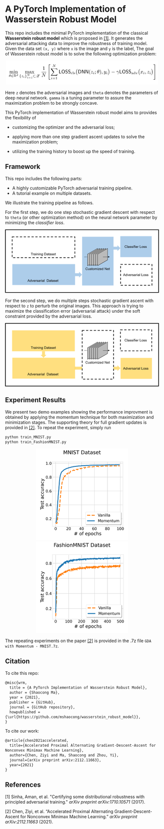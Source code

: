 # A PyTorch Implementation of Wasserstein Robust Model
This repo includes the minimal PyTorch implementation of the classical **Wasserstein robust model** which is proposed in [[1]](#1). It generates the adversarial attacking data to improve the robustness of training model. Given the data set `(x, y)` where `x` is the image and `y` is the label, The goal of Wasserstein robust model is to solve the following optimization problem:
<p align="center">
   <img width="500" src="/img/goal.png"> 
</p>

Here `z` denotes the adversarial images and `theta` denotes the parameters of deep neural network. `gamma` is a tuning parameter to assure the maximization problem to be strongly concave.    



This PyTorch implementation of Wasserstein robust model aims to provides the flexibility of

* customizing the optimizer and the adversarial loss;

* applying more than one step gradient ascent updates to solve the maximization problem; 

* utilizing the training history to boost up the speed of training. 

  

## Framework

This repo includes the following parts:

* A highly customizable PyTorch adversarial training pipeline.  
* A tutorial example on multiple datasets.

We illustrate the training pipeline as follows. 



For the first step, we do one step stochastic gradient descent with respect to `theta` (or other optimization method) on the neural network parameter by minimizing the *classifier loss*.
<p align="center">
   <img src="/img/step1.png"> 
</p>



For the second step, we do multiple steps stochastic gradient ascent with respect to `z` to perturb the original images. This approach is trying to maximize the classification error (adversarial attack)  under the soft constraint provided by the adversarial loss. 
<p align="center">
   <img src="/img/step2.png"> 
</p>



## Experiment Results
We present two demo examples showing the performance improvment is obtained by applying the momentum technique for both maximization and minimization stages. The supporting theory for full gradient updates is provided in [[2]](#2). To repeat the experiment, simply run
```
python train_MNIST.py
python train_FashionMNIST.py
```

<p align="center">
  <img src="/img/MNIST-acc.png" width="300" />
  <img src="/img/FashionMNIST-acc.png" width="300" />  
</p>


The repeating experiments on the paper [[2]](#2) is provided in the .7z file `GDA with Momentum - MNIST.7z`.

## Citation
To cite this repo:
```
@misc{wrm,
  title = {A PyTorch Implementation of Wasserstein Robust Model},
  author = {Shaocong Ma},
  year = {2021},
  publisher = {GitHub},
  journal = {GitHub repository},
  howpublished = {\url{https://github.com/mshaocong/wasserstein_robust_model}},
}
```
To cite our work:
```
@article{chen2021accelerated,
  title={Accelerated Proximal Alternating Gradient-Descent-Ascent for Nonconvex Minimax Machine Learning},
  author={Chen, Ziyi and Ma, Shaocong and Zhou, Yi},
  journal={arXiv preprint arXiv:2112.11663},
  year={2021}
}
```



## References

<a id="1">[1]</a> Sinha, Aman, et al. "Certifying some distributional robustness with principled adversarial training." *arXiv preprint arXiv:1710.10571* (2017).

<a id="2">[2]</a> Chen, Ziyi, et al. “Accelerated Proximal Alternating Gradient-Descent-Ascent for Nonconvex Minimax Machine Learning.” *arXiv preprint arXiv:2112.11663* (2021). 



